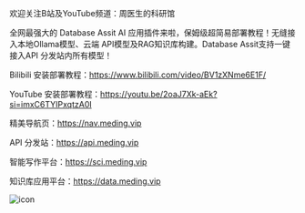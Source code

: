 欢迎关注B站及YouTube频道：周医生的科研馆

全网最强大的 Database Assit AI 应用插件来啦，保姆级超简易部署教程！无缝接入本地Ollama模型、云端 API模型及RAG知识库构建。Database Assit支持一键接入API 分发站内所有模型！

Bilibili 安装部署教程：https://www.bilibili.com/video/BV1zXNme6E1F/

YouTube 安装部署教程：https://youtu.be/2oaJ7Xk-aEk?si=imxC6TYIPxqtzA0I

精美导航页：https://nav.meding.vip

API 分发站：https://api.meding.vip

智能写作平台：https://sci.meding.vip

知识库应用平台：https://data.meding.vip

![icon](https://github.com/user-attachments/assets/8886de29-1787-4e2e-a224-9382f53fc9cc)
